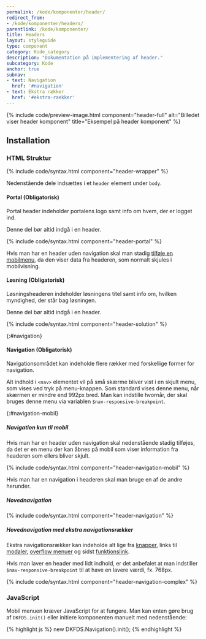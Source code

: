 ```yaml
---
permalink: /kode/komponenter/header/
redirect_from:
- /kode/komponenter/headers/
parentlink: /kode/komponenter/
title: Headers
layout: styleguide
type: component
category: Kode_category
description: "Dokumentation på implementering af header."
subcategory: Kode
anchor: true
subnav:
- text: Navigation
  href: '#navigation'
- text: Ekstra rækker
  href: '#ekstra-raekker'
---
```

{% include code/preview-image.html component="header-full" alt="Billedet viser header komponent" title="Eksempel på header komponent" %}

## Installation

### HTML Struktur

{% include code/syntax.html component="header-wrapper" %}

Nedenstående dele indsættes i et `header` element under `body`.

#### Portal (Obligatorisk)

Portal header indeholder portalens logo samt info om hvem, der er logget ind.

Denne del bør altid indgå i en header.

{% include code/syntax.html component="header-portal" %}

Hvis man har en header uden navigation skal man stadig <a href="#navigation-mobil">tilføje en mobilmenu</a>, da den viser data fra headeren, som normalt skjules i mobilvisning.

#### Løsning (Obligatorisk)

Løsningsheaderen indeholder løsningens titel samt info om, hvilken myndighed, der står bag løsningen.

Denne del bør altid indgå i en header.

{% include code/syntax.html component="header-solution" %}

{:#navigation}
#### Navigation (Obligatorisk)

Navigationsområdet kan indeholde flere rækker med forskellige former for navigation.

Alt indhold i `<nav>` elementet vil på små skærme bliver vist i en skjult menu, som vises ved tryk på menu-knappen. Som standard vises denne menu, når skærmen er mindre end 992px bred. Man kan indstille hvornår, der skal bruges denne menu via variablen `$nav-responsive-breakpoint`.

{:#navigation-mobil}
##### Navigation kun til mobil
Hvis man har en header uden navigation skal nedenstående stadig tilføjes, da det er en menu der kan åbnes på mobil som viser information fra headeren som ellers bliver skjult.

{% include code/syntax.html component="header-navigation-mobil" %}

Hvis man har en navigation i headeren skal man bruge en af de andre herunder.

##### Hovednavigation
{% include code/syntax.html component="header-navigation" %}

##### Hovednavigation med ekstra navigationsrækker
Ekstra navigationsrækker kan indeholde alt lige fra <a href="/komponenter/knapper/">knapper</a>, links til <a href="/komponenter/modal/">modaler</a>, <a href="/komponenter/overflowmenu/">overflow menuer</a> og sidst <a href="/komponenter/funktionslink/">funktionslink</a>.

Hvis man laver en header med lidt indhold, er det anbefalet at man indstiller `$nav-responsive-breakpoint` til at have en lavere værdi, fx. 768px.

{% include code/syntax.html component="header-navigation-complex" %}

### JavaScript
Mobil menuen kræver JavaScript for at fungere. Man kan enten gøre brug af `DKFDS.init()` eller initiere komponenten manuelt med nedenstående:

{% highlight js %}
new DKFDS.Navigation().init();
{% endhighlight %}